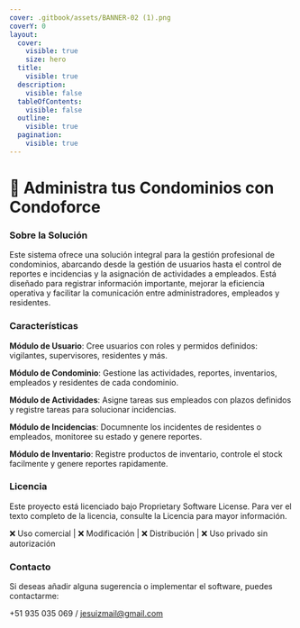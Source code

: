 ```yaml
---
cover: .gitbook/assets/BANNER-02 (1).png
coverY: 0
layout:
  cover:
    visible: true
    size: hero
  title:
    visible: true
  description:
    visible: false
  tableOfContents:
    visible: false
  outline:
    visible: true
  pagination:
    visible: true
---
```


# 🚀 Administra tus Condominios con Condoforce

### Sobre la Solución

Este sistema ofrece una solución integral para la gestión profesional de condominios, abarcando desde la gestión de usuarios hasta el control de reportes e incidencias y la asignación de actividades a empleados. Está diseñado para registrar información importante, mejorar la eficiencia operativa y facilitar la comunicación entre administradores, empleados y residentes.



### Características

**Módulo de Usuario**: Cree usuarios con roles y permidos definidos: vigilantes, supervisores, residentes y más.

**Módulo de Condominio**: Gestione las actividades, reportes, inventarios, empleados y residentes de cada condominio.

**Módulo de Actividades**: Asigne tareas sus empleados con plazos definidos y registre tareas para solucionar incidencias.

**Módulo de Incidencias**: Documnente los incidentes de residentes o empleados, monitoree su estado y genere reportes.

**Módulo de Inventario**: Registre productos de inventario, controle el stock facilmente y genere reportes rapidamente.



### Licencia

Este proyecto está licenciado bajo Proprietary Software License. Para ver el texto completo de la licencia, consulte la Licencia para mayor información.

❌ Uso comercial | ❌ Modificación | ❌ Distribución | ❌ Uso privado sin autorización



### Contacto

Si deseas añadir alguna sugerencia o implementar el software, puedes contactarme:

\+51 935 035 069 / jesuizmail@gmail.com

